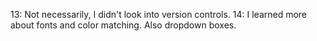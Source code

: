 13: Not necessarily, I didn't look into version controls.
14: I learned more about fonts and color matching. Also dropdown boxes.
